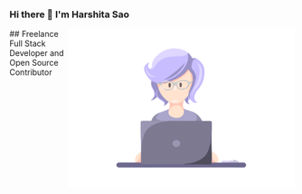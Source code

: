 ### Hi there 👋 I'm Harshita Sao


<img align="right" alt="gif" src="https://github.com/harshitasao/harshitasao/blob/master/git.gif" width="400" height="280"/>
## Freelance Full Stack Developer and Open Source Contributor

<!--
**harshitasao/harshitasao** is a ✨ _special_ ✨ repository because its `README.md` (this file) appears on your GitHub profile.

Here are some ideas to get you started:

- 🔭 I’m currently working on ...
- 🌱 I’m currently learning ...
- 👯 I’m looking to collaborate on ...
- 🤔 I’m looking for help with ...
- 💬 Ask me about ...
- 📫 How to reach me: ...
- 😄 Pronouns: ...
- ⚡ Fun fact: ...
-->
